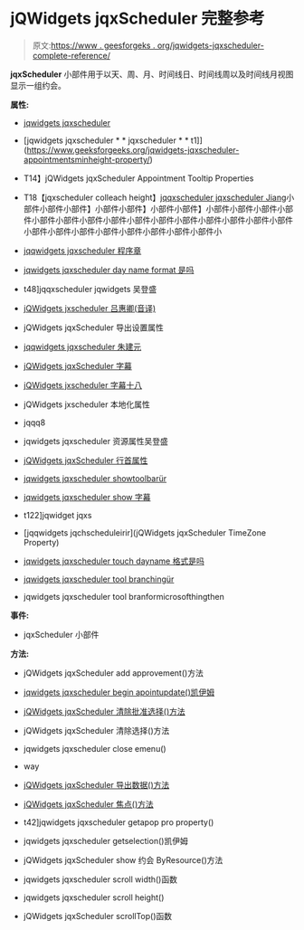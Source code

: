 # jQWidgets jqxScheduler 完整参考

> 原文:[https://www . geesforgeks . org/jqwidgets-jqxscheduler-complete-reference/](https://www.geeksforgeeks.org/jqwidgets-jqxscheduler-complete-reference/)

**jqxScheduler** 小部件用于以天、周、月、时间线日、时间线周以及时间线月视图显示一组约会。

**属性:**

*   [jqwidgets jqxscheduler](https://www.geeksforgeeks.org/jqwidgets-jqxscheduler-appointmentopacity-property/)
*   [jqwidgets jqxscheduler * * jqxscheduler * * t1]](https://www.geeksforgeeks.org/jqwidgets-jqxscheduler-appointmentsminheight-property/)

*   T14】jQWidgets jqxScheduler Appointment Tooltip Properties
*   T18【jqxscheduler colleach height】[jqqxscheduler jqxscheduler Jiang](https://www.geeksforgeeks.org/jqwidgets-jqxscheduler-disabled-property/)小部件小部件小部件】小部件小部件】小部件小部件】小部件小部件小部件小部件小部件小部件小部件小部件小部件小部件小部件小部件小部件小部件小部件小部件小部件小部件小部件小部件小部件小部件小部件小
*   [jqqwidgets jqxscheduler 程序章](https://www.geeksforgeeks.org/jqwidgets-jqxscheduler-date-property/)
*   [jqwidgets jqxscheduler day name format 是吗](https://www.geeksforgeeks.org/jqwidgets-jqxscheduler-daynameformat-property/)
*   t48]jqqxscheduler jqwidgets 吴登盛
*   [jQWidgets jxscheduler 吕惠卿(音译)](https://www.geeksforgeeks.org/jqwidgets-jqxscheduler-editdialog-property/)
*   jQWidgets jqxScheduler 导出设置属性
*   [jqqwidgets jqxscheduler 朱建元](https://www.geeksforgeeks.org/jqwidgets-jqxscheduler-height-property/)
*   [jQWidgets jqxScheduler 字幕](https://www.geeksforgeeks.org/jqwidgets-jqxscheduler-legendposition-property/)
*   [jQWidgets jxscheduler 字幕十八](https://www.geeksforgeeks.org/jqwidgets-jqxscheduler-legendheight-property/)
*   jQWidgets jxscheduler 本地化属性
*   jqqq8
*   jqwidgets jqxscheduler 资源属性吴登盛
*   [jQWidgets jqxScheduler 行首属性](https://www.geeksforgeeks.org/jqwidgets-jqxscheduler-rowsheight-property/)
*   [jqwidgets jqxscheduler showtoolbarür](https://www.geeksforgeeks.org/jqwidgets-jqxscheduler-showtoolbar-property/)
*   [jqwidgets jqxscheduler show 字幕](https://www.geeksforgeeks.org/jqwidgets-jqxscheduler-showlegend-property/)
*   t122]jqwidget jqxs
*   [jqqwidgets jqchscheduleirir](jQWidgets jqxScheduler TimeZone Property)
*   [jqwidgets jqxscheduler touch dayname 格式是吗](https://www.geeksforgeeks.org/jqwidgets-jqxscheduler-touchdaynameformat-property/)
*   [jqwidgets jqxscheduler tool branchingür](https://www.geeksforgeeks.org/jqwidgets-jqxscheduler-toolbarrangeformat-property/)
*   jqwidgets jqxscheduler tool branformicrosofthingthen

**事件:**

*   jqxScheduler 小部件

**方法:**

*   jQWidgets jqxScheduler add approvement()方法
*   [jqwidgets jqxscheduler begin apointupdate()凯伊姆](https://www.geeksforgeeks.org/jqwidgets-jqxscheduler-beginappointmentsupdate-method/)
*   [jQWidgets jqxScheduler 清除批准选择()方法](https://www.geeksforgeeks.org/jqwidgets-jqxscheduler-clearappointmentsselection-method/)
*   jQWidgets jqxScheduler 清除选择()方法
*   jqwidgets jqxscheduler close emenu()
*   way
*   [jQWidgets jqxScheduler 导出数据()方法](https://www.geeksforgeeks.org/jqwidgets-jqxscheduler-exportdata-method/)
*   [jQWidgets jqxScheduler 焦点()方法](https://www.geeksforgeeks.org/jqwidgets-jqxscheduler-focus-method/)
*   t42]jqwidgets jqxscheduler getapop pro property()
*   jqwidgets jqxscheduler getselection()凯伊姆

*   jQWidgets jqxScheduler show 约会 ByResource()方法
*   jqwidgets jqxscheduler scroll width()函数
*   jqwidgets jqxscheduler scroll height()

*   jQWidgets jqxScheduler scrollTop()函数